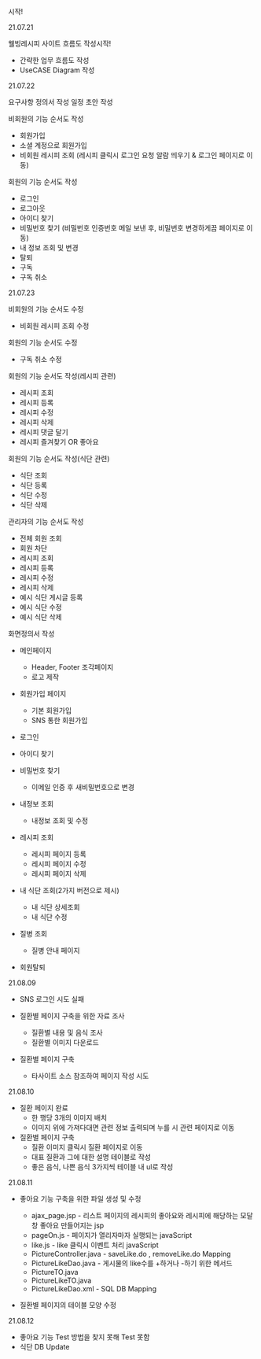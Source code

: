 시작!

21.07.21

웰빙레시피 사이트 흐름도 작성시작!
- 간략한 업무 흐름도 작성
- UseCASE Diagram 작성

21.07.22

요구사항 정의서 작성
일정 초안 작성

비회원의 기능 순서도 작성
- 회원가입
- 소셜 계정으로 회원가입
- 비회원 레시피 조회
  (레시피 클릭시 로그인 요청 알람 띄우기 & 로그인 페이지로 이동)

회원의 기능 순서도 작성
- 로그인
- 로그아웃
- 아이디 찾기
- 비밀번호 찾기
  (비밀번호 인증번호 메일 보낸 후, 비밀번호 변경하게끔 페이지로 이동)
- 내 정보 조회 및 변경
- 탈퇴
- 구독
- 구독 취소

21.07.23

비회원의 기능 순서도 수정
- 비회원 레시피 조회 수정
	
회원의 기능 순서도 수정
- 구독 취소 수정

회원의 기능 순서도 작성(레시피 관련)
- 레시피 조회
- 레시피 등록
- 레시피 수정
- 레시피 삭제
- 레시피 댓글 달기
- 레시피 즐겨찾기 OR 좋아요

회원의 기능 순서도 작성(식단 관련)
- 식단 조회
- 식단 등록
- 식단 수정
- 식단 삭제
	
관리자의 기능 순서도 작성
- 전체 회원 조회
- 회원 차단
- 레시피 조회
- 레시피 등록
- 레시피 수정
- 레시피 삭제
- 예시 식단 게시글 등록
- 예시 식단 수정
- 예시 식단 삭제
	
화면정의서 작성
- 메인페이지
	- Header, Footer 조각페이지
	- 로고 제작
		
- 회원가입 페이지
	- 기본 회원가입
	- SNS 통한 회원가입
		
- 로그인
- 아이디 찾기
- 비밀번호 찾기
	- 이메일 인증 후 새비밀번호으로 변경
		
- 내정보 조회
	- 내정보 조회 및 수정
		
- 레시피 조회
	- 레시피 페이지 등록
	- 레시피 페이지 수정
	- 레시피 페이지 삭제
		
- 내 식단 조회(2가지 버전으로 제시)
	- 내 식단 상세조회
	- 내 식단 수정
		
- 질병 조회
	- 질병 안내 페이지
		
- 회원탈퇴
	
21.08.09
- SNS 로그인 시도 실패
- 질환별 페이지 구축을 위한 자료 조사
	- 질환별 내용 및 음식 조사
	- 질환별 이미지 다운로드
	
- 질환별 페이지 구축
	- 타사이트 소스 참조하여 페이지 작성 시도
	
21.08.10
- 질환 페이지 완료
	- 한 행당 3개의 이미지 배치
	- 이미지 위에 가져다대면 관련 정보 출력되며
	  누를 시 관련 페이지로 이동
- 질환별 페이지 구축
	- 질환 이미지 클릭시 질환 페이지로 이동
	- 대표 질환과 그에 대한 설명 테이블로 작성
	- 좋은 음식, 나쁜 음식 3가지씩 테이블 내 ul로 작성	

21.08.11
- 좋아요 기능 구축을 위한 파일 생성 및 수정
	- ajax_page.jsp -  리스트 페이지의 레시피의 좋아요와 레시피에 해당하는 모달창 좋아요 만들어지는 jsp
	- pageOn.js - 페이지가 열리자마자 실행되는 javaScript
	- like.js - like 클릭시 이벤트 처리 javaScript
	- PictureController.java - saveLike.do , removeLike.do Mapping
	- PictureLikeDao.java - 게시물의 like수를 +하거나 -하기 위한 메서드
	- PictureTO.java
	- PictureLikeTO.java
	- PictureLikeDao.xml - SQL DB Mapping
	
- 질환별 페이지의 테이블 모양 수정

21.08.12
- 좋아요 기능 Test 방법을 찾지 못해 Test 못함
- 식단 DB Update
	
	
	
	
	
	
	
	
